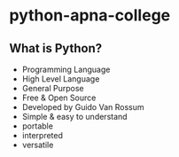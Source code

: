 # python-apna-college

## What is Python?
- Programming Language
- High Level Language
- General Purpose
- Free & Open Source
- Developed by Guido Van Rossum
- Simple & easy to understand
- portable
- interpreted
- versatile

  



